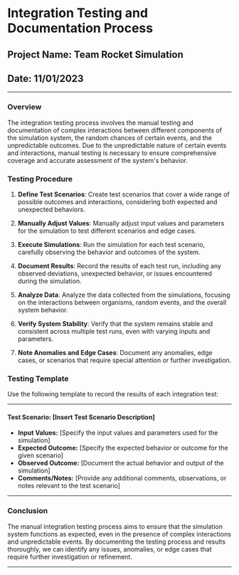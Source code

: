 # Integration Testing and Documentation Process

## Project Name: Team Rocket Simulation
## Date: 11/01/2023

---

### Overview

The integration testing process involves the manual testing and documentation of complex interactions between different components of the simulation system, the random chances of certain events, and the unpredictable outcomes. Due to the unpredictable nature of certain events and interactions, manual testing is necessary to ensure comprehensive coverage and accurate assessment of the system's behavior.

### Testing Procedure


1. **Define Test Scenarios**: Create test scenarios that cover a wide range of possible outcomes and interactions, considering both expected and unexpected behaviors.

3. **Manually Adjust Values**: Manually adjust input values and parameters for the simulation to test different scenarios and edge cases.

4. **Execute Simulations**: Run the simulation for each test scenario, carefully observing the behavior and outcomes of the system.

5. **Document Results**: Record the results of each test run, including any observed deviations, unexpected behavior, or issues encountered during the simulation.

6. **Analyze Data**: Analyze the data collected from the simulations, focusing on the interactions between organisms, random events, and the overall system behavior.

7. **Verify System Stability**: Verify that the system remains stable and consistent across multiple test runs, even with varying inputs and parameters.

8. **Note Anomalies and Edge Cases**: Document any anomalies, edge cases, or scenarios that require special attention or further investigation.

### Testing Template

Use the following template to record the results of each integration test:

---

#### Test Scenario: [Insert Test Scenario Description]

- **Input Values:** [Specify the input values and parameters used for the simulation]
- **Expected Outcome:** [Specify the expected behavior or outcome for the given scenario]
- **Observed Outcome:** [Document the actual behavior and output of the simulation]
- **Comments/Notes:** [Provide any additional comments, observations, or notes relevant to the test scenario]

---

### Conclusion

The manual integration testing process aims to ensure that the simulation system functions as expected, even in the presence of complex interactions and unpredictable events. By documenting the testing process and results thoroughly, we can identify any issues, anomalies, or edge cases that require further investigation or refinement.

---